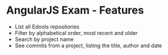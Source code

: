 AngularJS Exam - Features
==============

- List all Edools repositories
- Filter by alphabetical order, most recent and older
- Search by project name
- See commits from a project, listing the title, author and date
